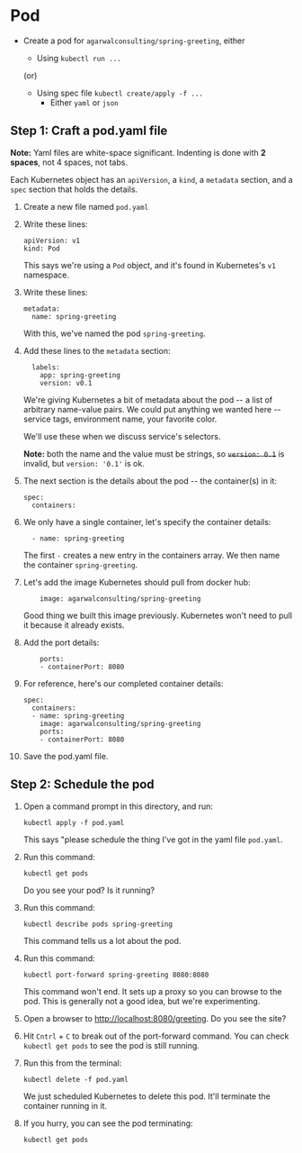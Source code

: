 # Pod

- Create a pod for `agarwalconsulting/spring-greeting`, either

  - Using `kubectl run ...`

  (or)

  - Using spec file `kubectl create/apply -f ...`
    - Either `yaml` or `json`

## Step 1: Craft a pod.yaml file

**Note:** Yaml files are white-space significant.  Indenting is done with **2 spaces**, not 4 spaces, not tabs.

Each Kubernetes object has an `apiVersion`, a `kind`, a `metadata` section, and a `spec` section that holds the details.

1. Create a new file named `pod.yaml`

2. Write these lines:

   ```
   apiVersion: v1
   kind: Pod
   ```

   This says we're using a `Pod` object, and it's found in Kubernetes's `v1` namespace.

3. Write these lines:

   ```
   metadata:
     name: spring-greeting
   ```

   With this, we've named the pod `spring-greeting`.

4. Add these lines to the `metadata` section:

   ```
     labels:
       app: spring-greeting
       version: v0.1
   ```

   We're giving Kubernetes a bit of metadata about the pod -- a list of arbitrary name-value pairs.  We could put anything we wanted here -- service tags, environment name, your favorite color.

   We'll use these when we discuss service's selectors.

   **Note:** both the name and the value must be strings, so ~~`version: 0.1`~~ is invalid, but `version: '0.1'` is ok.

5. The next section is the details about the pod -- the container(s) in it:

   ```
   spec:
     containers:
   ```

6. We only have a single container, let's specify the container details:

   ```
     - name: spring-greeting
   ```

   The first `-` creates a new entry in the containers array.  We then name the container `spring-greeting`.

7. Let's add the image Kubernetes should pull from docker hub:

   ```
       image: agarwalconsulting/spring-greeting
   ```

   Good thing we built this image previously.  Kubernetes won't need to pull it because it already exists.

8. Add the port details:

   ```
       ports:
       - containerPort: 8080
   ```

8. For reference, here's our completed container details:

   ```
   spec:
     containers:
     - name: spring-greeting
       image: agarwalconsulting/spring-greeting
       ports:
       - containerPort: 8080
   ```

9. Save the pod.yaml file.

## Step 2: Schedule the pod

1. Open a command prompt in this directory, and run:

   ```
   kubectl apply -f pod.yaml
   ```

   This says "please schedule the thing I've got in the yaml file `pod.yaml`.

2. Run this command:

   ```
   kubectl get pods
   ```

   Do you see your pod?  Is it running?

3. Run this command:

   ```
   kubectl describe pods spring-greeting
   ```

   This command tells us a lot about the pod.

4. Run this command:

   ```
   kubectl port-forward spring-greeting 8080:8080
   ```

   This command won't end.  It sets up a proxy so you can browse to the pod.  This is generally not a good idea, but we're experimenting.

5. Open a browser to [http://localhost:8080/greeting](http://localhost:8080/greeting).  Do you see the site?

6. Hit `Cntrl` + `C` to break out of the port-forward command.  You can check `kubectl get pods` to see the pod is still running.

7. Run this from the terminal:

   ```
   kubectl delete -f pod.yaml
   ```

   We just scheduled Kubernetes to delete this pod.  It'll terminate the container running in it.

8. If you hurry, you can see the pod terminating:

   ```
   kubectl get pods
   ```
